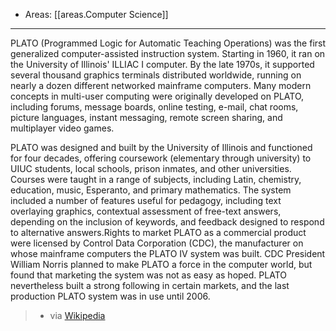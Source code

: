 
- Areas: [[areas.Computer Science]]

---

PLATO (Programmed Logic for Automatic Teaching Operations) was the first generalized computer-assisted instruction system. Starting in 1960, it ran on the University of Illinois' ILLIAC I computer. By the late 1970s, it supported several thousand graphics terminals distributed worldwide, running on nearly a dozen different networked mainframe computers. Many modern concepts in multi-user computing were originally developed on PLATO, including forums, message boards, online testing, e-mail, chat rooms, picture languages, instant messaging, remote screen sharing, and multiplayer video games.

PLATO was designed and built by the University of Illinois and functioned for four decades, offering coursework (elementary through university) to UIUC students, local schools, prison inmates, and other universities. Courses were taught in a range of subjects, including Latin, chemistry, education, music, Esperanto, and primary mathematics. The system included a number of features useful for pedagogy, including text overlaying graphics, contextual assessment of free-text answers, depending on the inclusion of keywords, and feedback designed to respond to alternative answers.Rights to market PLATO as a commercial product were licensed by Control Data Corporation (CDC), the manufacturer on whose mainframe computers the PLATO IV system was built. CDC President William Norris planned to make PLATO a force in the computer world, but found that marketing the system was not as easy as hoped. PLATO nevertheless built a strong following in certain markets, and the last production PLATO system was in use until 2006.

> - via [Wikipedia](<https://en.wikipedia.org/wiki/PLATO%20(computer%20system)>)
